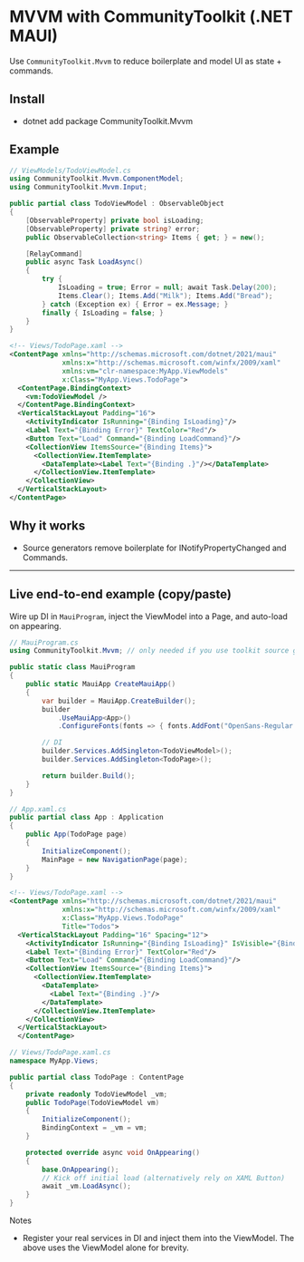 # MVVM with CommunityToolkit (.NET MAUI)

Use `CommunityToolkit.Mvvm` to reduce boilerplate and model UI as state + commands.

## Install

- dotnet add package CommunityToolkit.Mvvm

## Example

```csharp
// ViewModels/TodoViewModel.cs
using CommunityToolkit.Mvvm.ComponentModel;
using CommunityToolkit.Mvvm.Input;

public partial class TodoViewModel : ObservableObject
{
    [ObservableProperty] private bool isLoading;
    [ObservableProperty] private string? error;
    public ObservableCollection<string> Items { get; } = new();

    [RelayCommand]
    public async Task LoadAsync()
    {
        try {
            IsLoading = true; Error = null; await Task.Delay(200);
            Items.Clear(); Items.Add("Milk"); Items.Add("Bread");
        } catch (Exception ex) { Error = ex.Message; }
        finally { IsLoading = false; }
    }
}
```

```xml
<!-- Views/TodoPage.xaml -->
<ContentPage xmlns="http://schemas.microsoft.com/dotnet/2021/maui"
             xmlns:x="http://schemas.microsoft.com/winfx/2009/xaml"
             xmlns:vm="clr-namespace:MyApp.ViewModels"
             x:Class="MyApp.Views.TodoPage">
  <ContentPage.BindingContext>
    <vm:TodoViewModel />
  </ContentPage.BindingContext>
  <VerticalStackLayout Padding="16">
    <ActivityIndicator IsRunning="{Binding IsLoading}"/>
    <Label Text="{Binding Error}" TextColor="Red"/>
    <Button Text="Load" Command="{Binding LoadCommand}"/>
    <CollectionView ItemsSource="{Binding Items}">
      <CollectionView.ItemTemplate>
        <DataTemplate><Label Text="{Binding .}"/></DataTemplate>
      </CollectionView.ItemTemplate>
    </CollectionView>
  </VerticalStackLayout>
</ContentPage>
```

## Why it works

- Source generators remove boilerplate for INotifyPropertyChanged and Commands.

---

## Live end-to-end example (copy/paste)

Wire up DI in `MauiProgram`, inject the ViewModel into a Page, and auto-load on appearing.

```csharp
// MauiProgram.cs
using CommunityToolkit.Mvvm; // only needed if you use toolkit source generators here

public static class MauiProgram
{
    public static MauiApp CreateMauiApp()
    {
        var builder = MauiApp.CreateBuilder();
        builder
            .UseMauiApp<App>()
            .ConfigureFonts(fonts => { fonts.AddFont("OpenSans-Regular.ttf", "OpenSansRegular"); });

        // DI
        builder.Services.AddSingleton<TodoViewModel>();
        builder.Services.AddSingleton<TodoPage>();

        return builder.Build();
    }
}
```

```csharp
// App.xaml.cs
public partial class App : Application
{
    public App(TodoPage page)
    {
        InitializeComponent();
        MainPage = new NavigationPage(page);
    }
}
```

```xml
<!-- Views/TodoPage.xaml -->
<ContentPage xmlns="http://schemas.microsoft.com/dotnet/2021/maui"
             xmlns:x="http://schemas.microsoft.com/winfx/2009/xaml"
             x:Class="MyApp.Views.TodoPage"
             Title="Todos">
  <VerticalStackLayout Padding="16" Spacing="12">
    <ActivityIndicator IsRunning="{Binding IsLoading}" IsVisible="{Binding IsLoading}"/>
    <Label Text="{Binding Error}" TextColor="Red"/>
    <Button Text="Load" Command="{Binding LoadCommand}"/>
    <CollectionView ItemsSource="{Binding Items}">
      <CollectionView.ItemTemplate>
        <DataTemplate>
          <Label Text="{Binding .}"/>
        </DataTemplate>
      </CollectionView.ItemTemplate>
    </CollectionView>
  </VerticalStackLayout>
  </ContentPage>
```

```csharp
// Views/TodoPage.xaml.cs
namespace MyApp.Views;

public partial class TodoPage : ContentPage
{
    private readonly TodoViewModel _vm;
    public TodoPage(TodoViewModel vm)
    {
        InitializeComponent();
        BindingContext = _vm = vm;
    }

    protected override async void OnAppearing()
    {
        base.OnAppearing();
        // Kick off initial load (alternatively rely on XAML Button)
        await _vm.LoadAsync();
    }
}
```

Notes

- Register your real services in DI and inject them into the ViewModel. The above uses the ViewModel alone for brevity.
